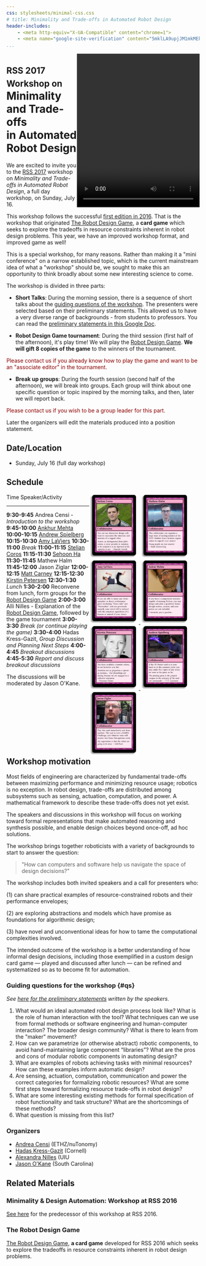 ```yaml
---
css: stylesheets/minimal-css.css
# title: Minimality and Trade-offs in Automated Robot Design
header-includes:
    - <meta http-equiv="X-UA-Compatible" content="chrome=1">
    - <meta name="google-site-verification" content="5mklLA9upjJM1mkMEk0-Yk6PoEsTu5dH_BbPWdxTieM" />
...
```



<style>
#deck { float: right; }
</style>
<div id='deck'>
<video width="320" height="400" autoplay>
<source src="deck.mp4" type="video/mp4">

</video>
</div>

<h1><span style='font-size: 80%'>RSS 2017 Workshop on</span><br/>Minimality and Trade-offs<br/>in Automated Robot Design</h1>


We are excited to invite you to the
[RSS 2017][rss17] workshop on *Minimality and Trade-offs in Automated Robot Design*, a full day workshop, on Sunday, July 16.

[rss17]: http://www.roboticsconference.org

This workshop follows the successful [first edition in 2016][ws16].
That is the workshop that originated [The Robot Design Game][RDG],
a **card game** which seeks to explore the tradeoffs in resource
constraints inherent in robot design problems. This year, we have an
improved workshop format, and improved game as well!

This is a special workshop, for many reasons. Rather than making it a
"mini conference" on a narrow established topic, which is the current
mainstream idea of what a "workshop" should be, we sought to make this
an opportunity to think broadly about some new interesting science to
come.

The workshop is divided in three parts:

* **Short Talks**:
  During the morning session, there is a sequence
  of short talks about the [guiding questions of the workshop][qs].
  The presenters were selected based on their preliminary
  statements. This allowed us to have a very diverse range of backgrounds - from students to professors.
  You can read the [preliminary statements in this Google Doc][statements].

* **Robot Design Game tournament**:
  During the third session (first half of the afternoon), it's
  play time! We will play the [Robot Design Game][RDG].
  **We will gift 8 copies of the game** to the winners of the tournament.

<p class='help'>Please contact us if you already know how to play the game and want
  to be an "associate editor" in the tournament.</p>

* **Break up groups**:
  During the fourth session (second half of the afternoon),
  we will break into groups. Each group will think about one specific
  question or topic inspired by the morning talks, and then, later
  we will report back.

<p class='help'>Please contact us if you wish to be a group leader for this part.</p>

<style>
.help {
    color: darkred;
    /*margin-left: 20em;
    width: 40em;*/
}
</style>

Later the organizers will edit the materials produced into a position statement.


Date/Location
-------------

-   Sunday, July 16 (full day workshop)

<!-- -   location TBA -->

Schedule
--------

<style>
#container {
    width: 30vw;
    box-sizing: border-box;
    float: right;
}
#container img {
    width: 45%;
}
table td:first-child {
    min-width: 6em;
}
th {text-align: center;}
h2 { clear: both;}
</style>
<div id='container'>
<a href="http://robot-design.org/decks/4/coros.html"><img class='speaker-card' src="speakers/coros-front_frame.jpg"/></a>
<a href="http://robot-design.org/decks/4/halm.html"><img class='speaker-card' src="speakers/halm-front_frame.jpg"/></a>
<a href="http://robot-design.org/decks/4/laviers.html">
<img class='speaker-card' src="speakers/laviers-front_frame.jpg"/>
</a>
<a href="http://robot-design.org/decks/4/mehta.html">
<img class='speaker-card' src="speakers/mehta-front_frame.jpg"/>
</a>
<a href="http://robot-design.org/decks/4/petersen.html">
<img class='speaker-card' src="speakers/petersen-front_frame.jpg"/>
</a>
<a href="http://robot-design.org/decks/4/spielberg.html">
<img class='speaker-card' src="speakers/spielberg-front_frame.jpg"/>
</a>
<a href="http://robot-design.org/decks/4/ziglar.html">
<img class='speaker-card' src="speakers/ziglar-front_frame.jpg"/>
</a>
</div>


Time                Speaker/Activity
----                ----------------
**9:30-9:45**       Andrea Censi - *Introduction to the workshop*
**9:45-10:00**      [Ankhur Mehta](https://uclalemur.com/)
**10:00-10:15**     [Andrew Spielberg](http://www.andrewspielberg.com/)
**10:15-10:30**     [Amy LaViers](http://radlab.mechse.illinois.edu/)
**10:30-11:00**     *Break*
**11:00-11:15**     [Stelian Coros](http://www.cs.cmu.edu/~scoros/)
**11:15-11:30**     [Sehoon Ha](http://sehoonha.com/)
**11:30-11:45**     Mathew Halm
**11:45-12:00**     Jason Ziglar
**12:00-12:15**     [Matt Carney](http://www.matthematic.com/)
**12:15-12:30**     [Kirstin Petersen](http://cei.ece.cornell.edu/)
**12:30-1:30**      *Lunch*
**1:30-2:00**       Reconvene from lunch, form groups for the [Robot Design Game][RDG]
**2:00-3:00**       Alli Nilles - Explanation of the [Robot Design Game][RDG], followed by the game tournament
**3:00-3:30**       *Break (or continue playing the game)*
**3:30-4:00**       Hadas Kress-Gazit, *Group Discussion and Planning Next Steps*
**4:00-4:45**       *Breakout discussions*
**4:45-5:30**       *Report and discuss breakout discussions*

The discussions will be moderated by Jason O'Kane.

Workshop motivation
--------------------

Most fields of engineering are characterized by fundamental trade-offs between
maximizing performance and minimizing resource usage; robotics is no exception.
In robot design, trade-offs are distributed among subsystems such as sensing,
actuation, computation, and power. A mathematical framework to describe these
trade-offs does not yet exist.

The speakers and discussions in this workshop will focus on working toward
formal representations that make automated reasoning and synthesis possible, and
enable design choices beyond once-off, ad hoc solutions.

The workshop brings together roboticists with a variety of backgrounds to start
to answer the question:

> "How can computers and software help us navigate the space of design
> decisions?"

The workshop includes both invited speakers and a call for presenters who:

(1) can share practical examples of resource-constrained robots and their
performance envelopes;

(2) are exploring abstractions and models which have promise as foundations for
algorithmic design;

(3) have novel and unconventional ideas for how to tame the computational
complexities involved.

The intended outcome of the workshop is a better understanding of how informal
design decisions, including those exemplified in a custom design card game —
played and discussed after lunch — can be refined and systematized so as to
become fit for automation.

### Guiding questions for the workshop {#qs}

*See [here for the preliminary statements][statements] written
by the speakers.*


1. What would an ideal automated robot design process look like? What is the role
of human interaction with the tool? What techniques can we use from formal
methods or software engineering and human-computer interaction? The broader
design community? What is there to learn from the "maker" movement?
2. How can we parametrize (or otherwise abstract) robotic components, to avoid
hand-maintaining large component “libraries”? What are the pros and cons of
modular robotic components in automating design?
3. What are examples of robots achieving tasks with minimal resources? How can
these examples inform automatic design?
4. Are sensing, actuation, computation, communication and power the correct
categories for formalizing robotic resources? What are some first steps toward
formalizing resource trade-offs in robot design?
5. What are some interesting existing methods for formal specification of robot
functionality and task structure? What are the shortcomings of these methods?
6. What question is missing from this list?


### Organizers

* [Andrea Censi](http://censi.science) (ETHZ/nuTonomy)
* [Hadas Kress-Gazit](http://verifiablerobotics.com) (Cornell)
* [Alexandra Nilles](http://alexandroid000.github.io/index.html) (UIU
* [Jason O'Kane](https://cse.sc.edu/~jokane) (South Carolina)



Related Materials
-----------------

### Minimality & Design Automation: Workshop at RSS 2016

[See here][ws16] for the predecessor of this workshop at RSS
2016.

### The Robot Design Game

[The Robot Design Game][RDG], **a card game** developed for RSS 2016
which seeks to explore the tradeoffs in resource constraints inherent in robot
design problems.

[ws16]: RSS2016/rss2016.html
[RDG]: http://robot-design.org
[statements]: https://docs.google.com/document/d/1UkeHG5pLoZn7RzAWK64PvMG-sOkHlyZXX92dFjePHUw/edit?usp=sharing
[qs]: #qs
